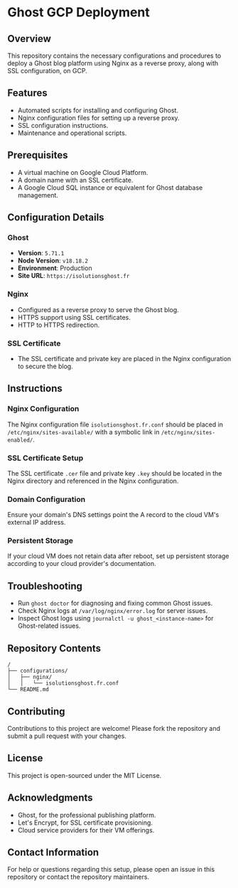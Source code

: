 # Ghost GCP Deployment

## Overview
This repository contains the necessary configurations and procedures to deploy a Ghost blog platform using Nginx as a reverse proxy, along with SSL configuration, on GCP.

## Features
- Automated scripts for installing and configuring Ghost.
- Nginx configuration files for setting up a reverse proxy.
- SSL configuration instructions.
- Maintenance and operational scripts.

## Prerequisites
- A virtual machine on  Google Cloud Platform.
- A domain name with an SSL certificate.
- A Google Cloud SQL instance or equivalent for Ghost database management.

## Configuration Details

### Ghost
- **Version**: `5.71.1`
- **Node Version**: `v18.18.2`
- **Environment**: Production
- **Site URL**: `https://isolutionsghost.fr`

### Nginx
- Configured as a reverse proxy to serve the Ghost blog.
- HTTPS support using SSL certificates.
- HTTP to HTTPS redirection.

### SSL Certificate
- The SSL certificate and private key are placed in the Nginx configuration to secure the blog.

## Instructions


### Nginx Configuration
The Nginx configuration file `isolutionsghost.fr.conf` should be placed in `/etc/nginx/sites-available/` with a symbolic link in `/etc/nginx/sites-enabled/`.

### SSL Certificate Setup
The SSL certificate `.cer` file and private key `.key` should be located in the Nginx directory and referenced in the Nginx configuration.

### Domain Configuration
Ensure your domain's DNS settings point the A record to the cloud VM's external IP address.

### Persistent Storage
If your cloud VM does not retain data after reboot, set up persistent storage according to your cloud provider's documentation.

## Troubleshooting
- Run `ghost doctor` for diagnosing and fixing common Ghost issues.
- Check Nginx logs at `/var/log/nginx/error.log` for server issues.
- Inspect Ghost logs using `journalctl -u ghost_<instance-name>` for Ghost-related issues.

## Repository Contents
```
/
├── configurations/
│   ├── nginx/
│   │   └── isolutionsghost.fr.conf
└── README.md
```

## Contributing
Contributions to this project are welcome! Please fork the repository and submit a pull request with your changes.

## License
This project is open-sourced under the MIT License.

## Acknowledgments
- Ghost, for the professional publishing platform.
- Let's Encrypt, for SSL certificate provisioning.
- Cloud service providers for their VM offerings.

## Contact Information
For help or questions regarding this setup, please open an issue in this repository or contact the repository maintainers.
```
